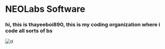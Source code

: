 # NEOLabs Software

### hi, this is thayeeboi890, this is my coding organization where i code all sorts of bs

![d](https://github.com/NEOLabs-software/NEOLabs-software/assets/101670923/b4a22533-f4b0-4e6b-92cd-0795d0327624)
